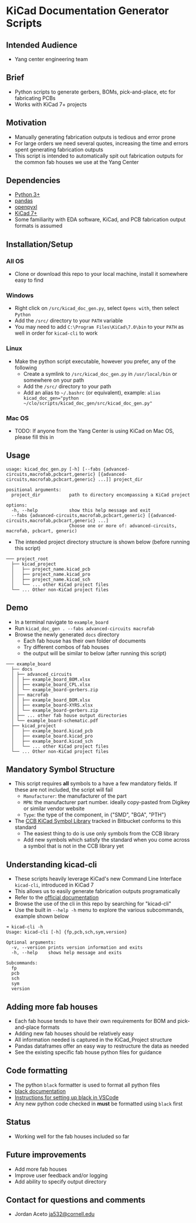 # KiCad Documentation Generator Scripts

## Intended Audience
- Yang center engineering team

## Brief
- Python scripts to generate gerbers, BOMs, pick-and-place, etc for fabricating PCBs
- Works with KiCad 7+ projects

## Motivation
- Manually generating fabrication outputs is tedious and error prone
- For large orders we need several quotes, increasing the time and errors spent generating fabrication outputs
- This script is intended to automatically spit out fabrication outputs for the common fab houses we use at the Yang Center

## Dependencies
- [Python 3+](https://www.python.org/)
- [pandas](https://pandas.pydata.org/)
- [openpyxl](https://openpyxl.readthedocs.io/en/stable/)
- [KiCad 7+](https://www.kicad.org/download/)
- Some familiarity with EDA software, KiCad, and PCB fabrication output formats is assumed

## Installation/Setup

### All OS
- Clone or download this repo to your local machine, install it somewhere easy to find

### Windows
- Right click on `/src/kicad_doc_gen.py`, select `Opens with`, then select `Python`
- Add the `/src/` directory to your `PATH` variable
- You may need to add `C:\Program Files\KiCad\7.0\bin` to your `PATH` as well in order for `kicad-cli` to work

### Linux
- Make the python script executable, however you prefer, any of the following
    - Create a symlink to `/src/kicad_doc_gen.py` in `/usr/local/bin` or somewhere on your path
    - Add the `/src/` directory to your path
    - Add an alias to `~/.bashrc` (or equivalent), example: `alias kicad_doc_gen="python ~/clo/scripts/kicad_doc_gen/src/kicad_doc_gen.py"`

### Mac OS
- TODO: If anyone from the Yang Center is using KiCad on Mac OS, please fill this in

## Usage

```
usage: kicad_doc_gen.py [-h] [--fabs {advanced-circuits,macrofab,pcbcart,generic} [{advanced-circuits,macrofab,pcbcart,generic} ...]] project_dir

positional arguments:
  project_dir           path to directory encompassing a KiCad project

options:
  -h, --help            show this help message and exit
  --fabs {advanced-circuits,macrofab,pcbcart,generic} [{advanced-circuits,macrofab,pcbcart,generic} ...]
                        Choose one or more of: advanced-circuits, macrofab, pcbcart, generic)
```

- The intended project directory structure is shown below (before running this script)

```
─── project_root
  ├── kicad_project
  │   ├── project_name.kicad_pcb
  │   ├── project_name.kicad_pro
  │   ├── project_name.kicad_sch
  │   └── ... other KiCad project files
  └── ... Other non-KiCad project files
```
## Demo
- In a terminal navigate to `example_board`
- Run `kicad_doc_gen . --fabs advanced-circuits macrofab`
- Browse the newly generated `docs` directory
    - Each fab house has their own folder of documents
    - Try different combos of fab houses
    - the output will be similar to below (after running this script)

```
─── example_board
  ├── docs
  │ ├── advanced_circuits
  │ │ ├── example_board_BOM.xlsx
  │ │ ├── example_board_CPL.xlsx
  │ │ └── example_board-gerbers.zip
  │ ├── macrofab
  │ │ ├── example_board_BOM.xlsx
  │ │ ├── example_board-XYRS.xlsx
  │ │ └── example_board-gerbers.zip
  │ ├── ... other fab house output directories
  │ └── example_board-schematic.pdf
  ├── kicad_project
  │   ├── example_board.kicad_pcb
  │   ├── example_board.kicad_pro
  │   ├── example_board.kicad_sch
  │   └── ... other KiCad project files
  └── ... Other non-KiCad project files
```

## Mandatory Symbol Structure
- This script requires **all** symbols to a have a few mandatory fields. If these are not included, the script will fail
    - `Manufacturer`: the manufacturer of the part
    - `MPN`: the manufacturer part number. ideally copy-pasted from Digikey or similar vendor website
    - `Type`: the type of the component, in {"SMD", "BGA", "PTH"}
- The [CCB KiCad Symbol Library](https://bitbucket.org/CLO-BRP/ccb_kicad_symbol_lib/src/main/) tracked in Bitbucket conforms to this standard
    - The easiest thing to do is use only symbols from the CCB library
    - Add new symbols which satisfy the standard when you come across a symbol that is not in the CCB library yet

## Understanding kicad-cli
- These scripts heavily leverage KiCad's new Command Line Interface `kicad-cli`, introduced in KiCad 7
- This allows us to easily generate fabrication outputs programatically
- Refer to the [official documentation](https://docs.kicad.org/7.0/en/cli/cli.html)
- Browse the use of the cli in this repo by searching for "kicad-cli"
- Use the built in `--help -h` menu to explore the various subcommands, example shown below
```
➜ kicad-cli -h   
Usage: kicad-cli [-h] {fp,pcb,sch,sym,version}

Optional arguments:
  -v, --version prints version information and exits 
  -h, --help    shows help message and exits 

Subcommands:
  fp            
  pcb           
  sch           
  sym           
  version  
```

## Adding more fab houses
- Each fab house tends to have their own requirements for BOM and pick-and-place formats
- Adding new fab houses should be relatively easy
- All information needed is captured in the KiCad_Project structure
- Pandas dataframes offer an easy way to restructure the data as needed
- See the existing specific fab house python files for guidance

## Code formatting
- The python `black` formatter is used to format all python files
- [black documentation](https://github.com/psf/black)
- [Instructions for setting up black in VSCode](https://marketplace.visualstudio.com/items?itemName=ms-python.black-formatter)
- Any new python code checked in **must** be formatted using `black` first

## Status
- Working well for the fab houses included so far

## Future improvements
- Add more fab houses
- Improve user feedback and/or logging
- Add ability to specify output directory 

## Contact for questions and comments
- Jordan Aceto ja532@cornell.edu
